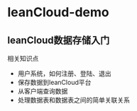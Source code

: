 # leanCloud-demo

## leanCloud数据存储入门

相关知识点

* 用户系统，如何注册、登陆、退出
* 保存数据到leanCloud平台
* 从客户端查询数据
* 处理数据表和数据表之间的简单关联关系
